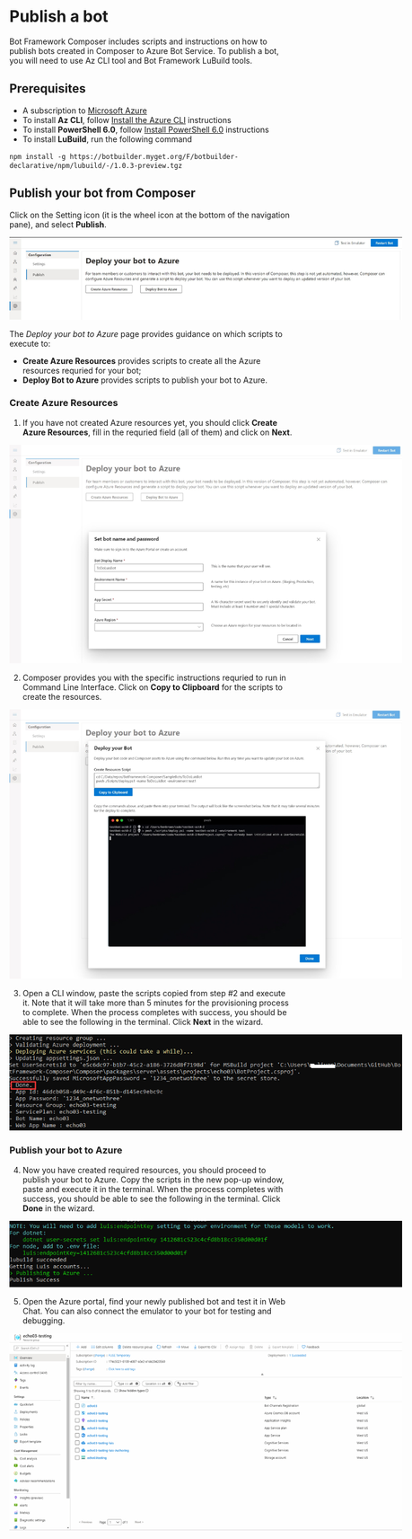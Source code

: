 # Publish a bot
Bot Framework Composer includes scripts and instructions on how to publish bots created in Composer to Azure Bot Service. 
To publish a bot, you will need to use Az CLI tool and Bot Framework LuBuild tools. 

## Prerequisites
- A subscription to [Microsoft Azure](https://azure.microsoft.com/en-us/free/)
- To install **Az CLI**, follow [Install the Azure CLI](https://docs.microsoft.com/en-us/cli/azure/install-azure-cli?view=azure-cli-latest) instructions
- To install **PowerShell 6.0**, follow [Install PowerShell 6.0](https://docs.microsoft.com/en-us/powershell/scripting/install/installing-powershell?view=powershell-6) instructions
- To install **LuBuild**, run the following command 
```
npm install -g https://botbuilder.myget.org/F/botbuilder-declarative/npm/lubuild/-/1.0.3-preview.tgz
```

## Publish your bot from Composer
Click on the Setting icon (it is the wheel icon at the bottom of the navigation pane), and select **Publish**.

<p align="center">
    <img alt="Bot Framework Composer Home Page" src="./media/deployment/BFC-Deploy1.jpg" style="max-width:700px;" />
</p>

The *Deploy your bot to Azure* page provides guidance on which scripts to execute to: 
- **Create Azure Resources** provides scripts to create all the Azure resources requried for your bot; 
- **Deploy Bot to Azure** provides scripts to publish your bot to Azure.

### Create Azure Resources
1. If you have not created Azure resources yet, you should click **Create Azure Resources**, fill in the requried field (all of them) and click on **Next**. 

<p align="center">
    <img alt="Bot Framework Composer Home Page" src="./media/deployment/BFC-Deploy2.jpg" style="max-width:700px;" />
</p>

2. Composer provides you with the specific instructions requried to run in Command Line Interface. Click on **Copy to Clipboard** for the scripts to create the resources.  

<p align="center">
    <img alt="Bot Framework Composer Home Page" src="./media/deployment/BFC-Deploy3.jpg" style="max-width:700px;" />
</p>

3. Open a CLI window, paste the scripts copied from step #2 and execute it. Note that it will take more than 5 minutes for the provisioning process to complete. When the process completes with success, you should be able to see the following in the terminal. Click **Next** in the wizard. 

<p align="center">
    <img alt="Bot Framework Composer Home Page" src="./media/deployment/create_resource_done.png" style="max-width:700px;" />
</p>

### Publish your bot to Azure 
4. Now you have created required resources, you should proceed to publish your bot to Azure. Copy the scripts in the new pop-up window, paste and execute it in the terminal. When the process completes with success, you should be able to see the following in the terminal. Click **Done** in the wizard. 

<p align="center">
    <img alt="Bot Framework Composer Home Page" src="./media/deployment/publish_success_terminal.png" style="max-width:700px;" />
</p>

5. Open the Azure portal, find your newly published bot and test it in Web Chat. You can also connect the emulator to your bot for testing and debugging.

<p align="center">
    <img alt="Bot Framework Composer Home Page" src="./media/deployment/web_chat.gif" style="max-width:700px;" />
</p>

